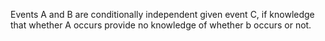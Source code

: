 Events A and B are conditionally independent given event C, if knowledge that whether A occurs provide no knowledge of whether b occurs or not.